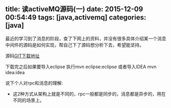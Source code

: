 title: 读activeMQ源码(一)
date: 2015-12-09 00:54:49
tags: [java,activemq]
categories: [java]
---
最近的学习到了消息的阶段，查了下网上的资料，并没有很多具体介绍某一个消息中间件的源码是如何实现，帮自己下了源码想分析下去，希望能坚持。

源码[GIT下载地址](https://github.com/apache/activemq.git)

下载完之后如果要导入eclipse 执行mvn eclipse:eclipse 或者导入IDEA mvn idea:idea

说下个人对rpc和消息的理解:

- 这2种方式从架构上就是不同的，rpc一般都是同步的，消息都是异步的，用在不同的场景上。
